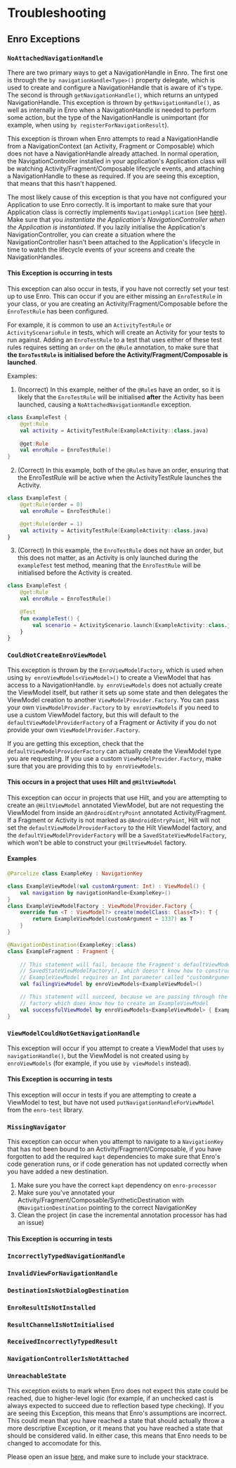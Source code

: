 # Troubleshooting
## Enro Exceptions
### `NoAttachedNavigationHandle`
There are two primary ways to get a NavigationHandle in Enro. The first one is through the `by navigationHandle<Type>()` property delegate, which is used to create and configure a NavigationHandle that is aware of it's type. The second is through `getNavigationHandle()`, which returns an untyped NavigationHandle. This exception is thrown by `getNavigationHandle()`, as well as internally in Enro when a NavigationHandle is needed to perform some action, but the type of the NavigationHandle is unimportant (for example, when using `by registerForNavigationResult`).

This exception is thrown when Enro attempts to read a NavigationHandle from a NavigationContext (an Activity, Fragment or Composable) which does not have a NavigationHandle already attached. In normal operation, the NavigationController installed in your application's Application class will be watching Activity/Fragment/Composable lifecycle events, and attaching a NavigationHandle to these as required. If you are seeing this exception, that means that this hasn't happened. 

The most likely cause of this exception is that you have not configured your Application to use Enro correctly. It is important to make sure that your Application class is correctly implements `NavigationApplication` (see [here](https://github.com/isaac-udy/Enro#3-annotate-your-application-as-a-navigationcomponent-and-implement-the-navigationapplication-interface)). Make sure that you *instantiate the Application's NavigationController when the Application is instantiated*. If you lazily initialise the Application's NavigationController, you can create a situation where the NavigationController hasn't been attached to the Application's lifecycle in time to watch the lifecycle events of your screens and create the NavigationHandles. 

#### This Exception is occurring in tests
This exception can also occur in tests, if you have not correctly set your test up to use Enro. This can occur if you are either missing an `EnroTestRule` in your class, or you are creating an Activity/Fragment/Composable before the `EnroTestRule` has been configured.

For example, it is common to use an `ActivityTestRule` or `ActivityScenarioRule` in tests, which will create an Activity for your tests to run against. Adding an `EnroTestRule` to a test that uses either of these test rules requires setting an `order` on the `@Rule` annotation, to make sure that **the `EnroTestRule` is initialised before the Activity/Fragment/Composable is launched**. 

Examples: 
1. (Incorrect) In this example, neither of the `@Rule`s have an order, so it is likely that the `EnroTestRule` will be initialised **after** the Activity has been launched, causing a `NoAttachedNavigationHandle` exception. 
```kotlin
class ExampleTest {
    @get:Rule
    val activity = ActivityTestRule(ExampleActivity::class.java)
    
    @get:Rule
    val enroRule = EnroTestRule()
}
```

2. (Correct) In this example, both of the `@Rule`s have an order, ensuring that the EnroTestRule will be active when the ActivityTestRule launches the Activity. 
```kotlin
class ExampleTest {
    @get:Rule(order = 0)
    val enroRule = EnroTestRule()

    @get:Rule(order = 1)
    val activity = ActivityTestRule(ExampleActivity::class.java)
}
```

3. (Correct) In this example, the `EnroTestRule` does not have an order, but this does not matter, as an Activity is only launched during the `exampleTest` test method, meaning that the `EnroTestRule` will be initialised before the Activity is created. 
```kotlin
class ExampleTest {
    @get:Rule
    val enroRule = EnroTestRule()
    
    @Test
    fun exampleTest() {
        val scenario = ActivityScenario.launch(ExampleActivity::class.java)
    }
}
```

### `CouldNotCreateEnroViewModel`
This exception is thrown by the `EnroViewModelFactory`, which is used when using `by enroViewModels<ViewModel>()` to create a ViewModel that has access to a NavigationHandle. `by enroViewModels` does not actually create the ViewModel itself, but rather it sets up some state and then delegates the ViewModel creation to another `ViewModelProvider.Factory`. You can pass your own `ViewModelProvider.Factory` to `by enroViewModels` if you need to use a custom ViewModel factory, but this will default to the `defaultViewModelProviderFactory` of a Fragment or Activity if you do not provide your own `ViewModelProvider.Factory`. 

If you are getting this exception, check that the `defaultViewModelProviderFactory` can actually create the ViewModel type you are requesting. If you use a custom `ViewModelProvider.Factory`, make sure that you are providing this to `by enroViewModels`. 

#### This occurs in a project that uses Hilt and `@HiltViewModel`
This exception can occur in projects that use Hilt, and you are attempting to create an `@HiltViewModel` annotated ViewModel, but are not requesting the ViewModel from inside an `@AndroidEntryPoint` annotated Activity/Fragment. If a Fragment or Activity is not marked as `@AndroidEntryPoint`, Hilt will not set the `defaultViewModelProviderFactory` to the Hilt ViewModel factory, and the `defaultViewModelProviderFactory` will be a `SavedStateViewModelFactory`, which won't be able to construct your `@HiltViewModel` factory.

#### Examples
```kotlin
@Parcelize class ExampleKey : NavigationKey

class ExampleViewModel(val customArgument: Int) : ViewModel() {
    val navigation by navigationHandle<ExampleKey>()
}
class ExampleViewModelFactory : ViewModelProvider.Factory {
    override fun <T : ViewModel?> create(modelClass: Class<T>): T {
        return ExampleViewModel(customArgument = 1337) as T
    }
}

@NavigationDestination(ExampleKey::class)
class ExampleFragment : Fragment {
    
    // This statement will fail, because the Fragment's defaultViewModelProviderFactory will be a 
    // SavedStateViewModelFactory(), which doesn't know how to construct an ExampleViewModel, because
    // ExampleViewModel requires an Int parameter called "customArgument".
    val failingViewModel by enroViewModels<ExampleViewModel>()

    // This statement will succeed, because we are passing through the special "ExampleViewModelFactory"
    // factory which does know how to create an ExampleViewModel
    val successfulViewModel by enroViewModels<ExampleViewModel> { ExampleViewModelFactory() }
}

```

### `ViewModelCouldNotGetNavigationHandle`
This exception will occur if you attempt to create a ViewModel that uses `by navigationHandle()`, but the ViewModel is not created using `by enroViewModels` (for example, if you use `by viewModels` instead). 

#### This Exception is occurring in tests
This exception will occur in tests if you are attempting to create a ViewModel to test, but have not used `putNavigationHandleForViewModel` from the `enro-test` library.

### `MissingNavigator`
This exception can occur when you attempt to navigate to a `NavigationKey` that has not been bound to an Activity/Fragment/Composable, if you have forgotten to add the required `kapt` dependencies to make sure that Enro's code generation runs, or if code generation has not updated correctly when you have added a new destination.

1. Make sure you have the correct `kapt` dependency on `enro-processor`
2. Make sure you've annotated your Activity/Fragment/Composable/SyntheticDestination with `@NavigationDestination` pointing to the correct NavigationKey
3. Clean the project (in case the incremental annotation processor has had an issue)

#### This Exception is occurring in tests

### `IncorrectlyTypedNavigationHandle`

### `InvalidViewForNavigationHandle`

### `DestinationIsNotDialogDestination`

### `EnroResultIsNotInstalled`

### `ResultChannelIsNotInitialised`

### `ReceivedIncorrectlyTypedResult`

### `NavigationControllerIsNotAttached`

### `UnreachableState`
This exception exists to mark when Enro does not expect this state could be reached, due to higher-level logic (for example, if an unchecked cast is always expected to succeed due to reflection based type checking). If you are seeing this Exception, this means that Enro's assumptions are incorrect. This could mean that you have reached a state that should actually throw a more descriptive Exception, or it means that you have reached a state that should be considered valid. In either case, this means that Enro needs to be changed to accomodate for this. 

Please open an issue [here](https://github.com/isaac-udy/Enro/issues), and make sure to include your stacktrace.